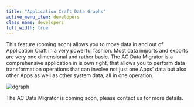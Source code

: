 ```yaml
---
title: "Application Craft Data Graphs"
active_menu_item: developers
class_name: developers
full_width: true
---
```



This feature (coming soon) allows you to move data in and out of Application Craft in a very powerful fashion. Most data imports and exports are very one dimensional and rather basic. The AC Data Migrator is a comprehensive application in is own right, that allows you to perform data transformation operations that can involve not just one Apps' data but also other Apps as well as other system data, all in one operation.

![dgraph](/img/docs/dgraph.zoom43.png)

The AC Data Migrator is coming soon, please contact us for more details.

